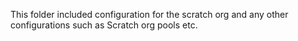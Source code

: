 This folder included configuration for the scratch org and any other configurations such as Scratch org pools etc.
